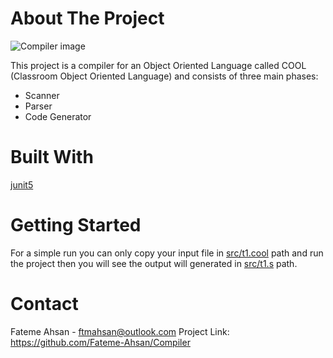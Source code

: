 # About The Project

![Compiler image](https://media.geeksforgeeks.org/wp-content/uploads/compileProcess.jpg)

This project is a compiler for an Object Oriented Language called COOL (Classroom Object Oriented Language) and consists of three main phases: 
- Scanner
- Parser 
- Code Generator

# Built With

[junit5](https://junit.org/junit5/)

# Getting Started

For a simple run you can only copy your input file in [src/t1.cool](src/t1.cool) path and run the project then you will see the output will generated in [src/t1.s](src/t1.s) path.

# Contact

Fateme Ahsan - ftmahsan@outlook.com
Project Link: https://github.com/Fateme-Ahsan/Compiler
